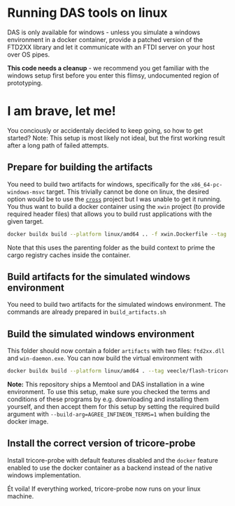 # Running DAS tools on linux

DAS is only available for windows - unless you simulate a windows environment
in a docker container, provide a patched version of the FTD2XX library and let
it communicate with an FTDI server on your host over OS pipes.

**This code needs a cleanup** - we recommend you get familiar with the windows setup first
before you enter this flimsy, undocumented region of prototyping.

# I am brave, let me!
You conciously or accidentaly decided to keep going, so how to get started?
Note: This setup is most likely not ideal, but the first working result after a 
long path of failed attempts.

## Prepare for building the artifacts
You need to build two artifacts for windows, specifically for the `x86_64-pc-windows-msvc`
target. This trivially cannot be done on linux, the desired option would be to 
use the [`cross`](https://github.com/cross-rs/cross) project but I was unable to get it running. You thus want to build
a docker container using the `xwin` project (to provide required header files) 
that allows you to build rust applications with the given target.

```bash
docker buildx build --platform linux/amd64 .. -f xwin.Dockerfile --tag veecle/xwin
```

Note that this uses the parenting folder as the build context to prime the cargo
registry caches inside the container.

## Build artifacts for the simulated windows environment
You need to build two artifacts for the simulated windows environment. The commands
are already prepared in `build_artifacts.sh`

## Build the simulated windows environment
This folder should now contain a folder `artifacts` with two files: `ftd2xx.dll`
and `win-daemon.exe`. You can now build the virtual environment with

```bash
docker buildx build --platform linux/amd64 . --tag veecle/flash-tricore
```

**Note:** This repository ships a Memtool and DAS installation in a wine 
environment. To use this setup, make sure you checked the terms and conditions
of these programs by e.g. downloading and installing them yourself, and then accept
them for this setup by setting the required build argument with `--build-arg=AGREE_INFINEON_TERMS=1`
when building the docker image.

## Install the correct version of tricore-probe
Install tricore-probe with default features disabled and the `docker` feature enabled
to use the docker container as a backend instead of the native windows implementation.

Ét voila! If everything worked, tricore-probe now runs on your linux machine.
